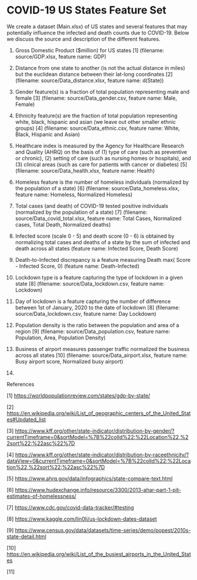 # COVID-19 US States Feature Set
We create a dataset (Main.xlsx) of US states and several features that may potentially influence the infected and death counts due to COVID-19. Below we discuss the source and description of the different features.

1. Gross Domestic Product ($million) for US states [1] (filename: source/GDP.xlsx, feature name: GDP)

2. Distance from one state to another (is not the actual distance in miles) but the euclidean distance between their lat-long coordinates [2] (filename: source/Data_distance.xlsx, feature name: d(State))

3. Gender feature(s) is a fraction of total population representing male and female [3] (filename: source/Data_gender.csv, feature name: Male, Female)

4. Ethnicity feature(s) are the fraction of total population representing white, black, hispanic and asian (we leave out other smaller ethnic groups) [4] (filename: source/Data_ethnic.csv, feature name: White, Black, Hispanic and Asian)

5. Healthcare index is measured by the Agency for Healthcare Research and Quality (AHRQ) on the basis of (1) type of care (such as preventive or chronic), (2) setting of care (such as nursing homes or hospitals), and (3) clinical areas (such as care for patients with cancer or diabetes) [5] (filename: source/Data_health.xlsx, feature name: Health)

6. Homeless feature is the number of homeless individuals (normalized by the population of a state) [6] (filename: source/Data_homeless.xlsx, feature name: Homeless, Normalized Homeless)

7. Total cases (and death) of COVID-19 tested positive individuals (normalized by the population of a state) [7] (filename: source/Data_covid_total.xlsx, feature name: Total Cases, Normalized cases, Total Death, Normalized deaths) 

8. Infected score (scale 0 - 5) and death score (0 - 6) is obtained by normalizing total cases and deaths of a state by the sum of infected and death across all states (feature name: Infected Score, Death Score)

9. Death-to-Infected discrepancy is a feature measuring Death max( Score - Infected Score, 0) (feature name: Death-Infected)

10. Lockdown type is a feature capturing the type of lockdown in a given state [8] (filename: source/Data_lockdown.csv, feature name: Lockdown)

11. Day of lockdown is a feature capturing the number of difference between 1st of January, 2020 to the date of lockdown [8] (filename: source/Data_lockdown.csv, feature name: Day Lockdown)

12. Population density is the ratio between the population and area of a region [9] (filename: source/Data_population.csv, feature name: Population, Area, Population Density)

11. Business of airport measures passenger traffic normalized the business across all states [10] (filename: source/Data_airport.xlsx, feature name: Busy airport score, Normalized busy airport)

12.

References

[1] https://worldpopulationreview.com/states/gdp-by-state/

[2] https://en.wikipedia.org/wiki/List_of_geographic_centers_of_the_United_States#Updated_list

[3] https://www.kff.org/other/state-indicator/distribution-by-gender/?currentTimeframe=0&sortModel=%7B%22colId%22:%22Location%22,%22sort%22:%22asc%22%7D

[4] https://www.kff.org/other/state-indicator/distribution-by-raceethnicity/?dataView=0&currentTimeframe=0&sortModel=%7B%22colId%22:%22Location%22,%22sort%22:%22asc%22%7D

[5] https://www.ahrq.gov/data/infographics/state-compare-text.html

[6] https://www.hudexchange.info/resource/3300/2013-ahar-part-1-pit-estimates-of-homelessness/

[7] https://www.cdc.gov/covid-data-tracker/#testing

[8] https://www.kaggle.com/lin0li/us-lockdown-dates-dataset

[9] https://www.census.gov/data/datasets/time-series/demo/popest/2010s-state-detail.html

[10] https://en.wikipedia.org/wiki/List_of_the_busiest_airports_in_the_United_States

[11] 
